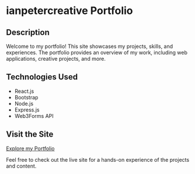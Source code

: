 # ianpetercreative Portfolio

## Description
Welcome to my portfolio! This site showcases my projects, skills, and experiences. The portfolio provides an overview of my work, including web applications, creative projects, and more.

## Technologies Used
- React.js
- Bootstrap
- Node.js
- Express.js
- Web3Forms API

## Visit the Site
[Explore my Portfolio](https://www.ianpetercreative.com)

Feel free to check out the live site for a hands-on experience of the projects and content.

